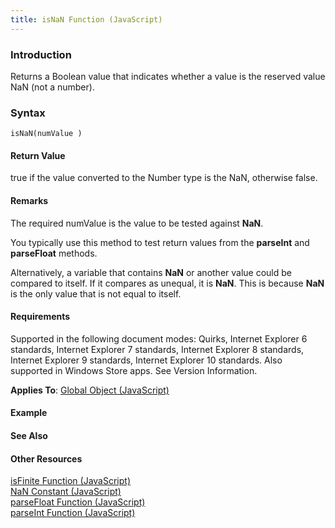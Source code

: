 ```yaml
---
title: isNaN Function (JavaScript)
---
```


### Introduction 

 Returns a Boolean value that indicates whether a value is the reserved value NaN (not a number).

### Syntax 

```
isNaN(numValue )
```

#### Return Value 

<div id="returnValueSection" class="section" name="collapseableSection" style="">
  <p xmlns:util="util">
    <span sdata="langKeyword" value="true"><span class="keyword">true</span></span> if the value converted to the <span sdata="langKeyword" value="Number"><span class="keyword">Number</span></span>
    type is the <span sdata="langKeyword" value="NaN"><span class="keyword">NaN</span></span>, otherwise <span sdata="langKeyword" value="false"><span class="keyword">false</span></span>.
  </p>
</div>

#### Remarks 

<div id="languageReferenceRemarksSection" class="section" name="collapseableSection" style="">
  <p xmlns:util="util">
    The required <span class="parameter" sdata="paramReference">numValue</span> is the value to be tested against <b>NaN</b>.
  </p>
  <p xmlns:util="util">
    You typically use this method to test return values from the <b>parseInt</b> and <b>parseFloat</b> methods.
  </p>
  <p xmlns:util="util">
    Alternatively, a variable that contains <b>NaN</b> or another value could be compared to itself. If it compares as unequal, it is <b>NaN</b>. This is because <b>NaN</b> is the only value that is
    not equal to itself.
  </p>
</div>

#### Requirements 

<div id="requirementsTitleSection" class="section" name="collapseableSection" style="">
  <p xmlns:util="util"></p>
  <p>
    Supported in the following document modes: Quirks, Internet Explorer 6 standards, Internet Explorer 7 standards, Internet Explorer 8 standards, Internet Explorer 9 standards, Internet Explorer 10
    standards. Also supported in Windows Store apps. See Version Information.
  </p>
  <p xmlns:util="util">
    <b>Applies To</b>: <span sdata="link"><a href="81a40cad-9354-4e38-8ad0-83fc4257baee.htm">Global Object (JavaScript)</a></span>
  </p>
</div>

#### Example 

#### See Also 

<div id="seeAlsoSection" class="section" name="collapseableSection" style="">
  <h4 class="subHeading">
    Other Resources
  </h4>
  <div class="seeAlsoStyle">
    <span sdata="link" xmlns:util="util"><a href="ea9287d2-892f-496b-86b7-f9196868d5cf.htm">isFinite Function (JavaScript)</a></span>
  </div>
  <div class="seeAlsoStyle">
    <span sdata="link" xmlns:util="util"><a href="d57d52ab-81e2-42a5-9360-99a489eb9406.htm">NaN Constant (JavaScript)</a></span>
  </div>
  <div class="seeAlsoStyle">
    <span sdata="link" xmlns:util="util"><a href="a7d87a69-1919-4623-be85-972e6376dd2d.htm">parseFloat Function (JavaScript)</a></span>
  </div>
  <div class="seeAlsoStyle">
    <span sdata="link" xmlns:util="util"><a href="e86471af-2a0e-4359-83af-f1ac81e51421.htm">parseInt Function (JavaScript)</a></span>
  </div>
</div>

